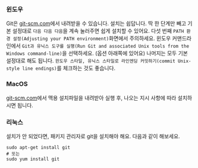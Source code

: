 ### 윈도우

Git은 [git-scm.com](https://git-scm.com/)에서 내려받을 수 있습니다. 설치는 쉽답니다. 딱 한 단계만 빼고 기본 설정대로 `다음 다음 다음`을 계속 눌러주면 쉽게 설치할 수 있어요. 다섯 번째 `PATH 환경 설정(Adjusting your PATH environment)`화면에서 주의하세요. 윈도우 커맨드라인에서 `Git과 유닉스 도구를 실행(Run Git and associated Unix tools from the Windows command-line)`을 선택하세요. (옵션 아래쪽에 있어요) 나머지는 모두 기본 설정대로 해도 됩니다. `윈도우 스타일, 유닉스 스타일로 라인엔딩 커밋하기(commit Unix-style line endings)`를 체크하는 것도 좋습니다.

### MacOS

[git-scm.com](https://git-scm.com/)에서 맥용 설치파일을 내려받아 실행 후, 나오는 지시 사항에 따라 설치하시면 됩니다.

### 리눅스

설치가 안 되었다면, 패키지 관리자로 git을 설치해야 해요. 다음과 같이 해보세요.

```
sudo apt-get install git
# 또는
sudo yum install git
```
